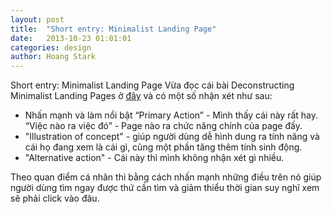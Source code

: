 ```yaml
---
layout: post
title:  "Short entry: Minimalist Landing Page"
date:   2013-10-23 01:01:01
categories: design
author: Hoang Stark
---
```

Short entry: Minimalist Landing Page
Vừa đọc cái bài Deconstructing Minimalist Landing Pages ở [đây](http://sixrevisions.com/web_design/minimalist-landing-pages-deconstruct/) và có một số nhận xét như sau:


- Nhấn mạnh và làm nổi bật “Primary Action” - Mình thấy cái này rất hay. “Việc nào ra việc đó” - Page nào ra chức năng chính của page đấy.
- "Illustration of concept" - giúp người dùng dễ hình dung ra tính năng và cái họ đang xem là cái gì, cũng một phần tăng thêm tính sinh động.
- "Alternative action" - Cái này thì mình không nhận xét gì nhiều.


Theo quan điểm cá nhân thì bằng cách nhấn mạnh những điều trên nó giúp người dùng tìm ngay được thứ cần tìm và giảm thiểu thời gian suy nghĩ xem sẽ phải click vào đâu.